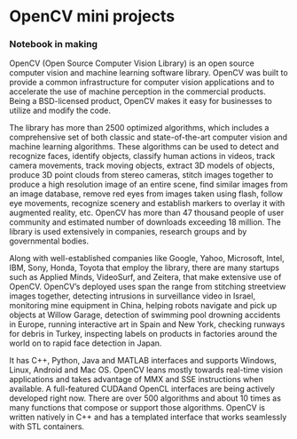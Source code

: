 # OpenCV mini projects

### Notebook in making

OpenCV (Open Source Computer Vision Library) is an open source computer vision and machine learning software library. OpenCV was built to provide a common infrastructure for computer vision applications and to accelerate the use of machine perception in the commercial products. Being a BSD-licensed product, OpenCV makes it easy for businesses to utilize and modify the code.

The library has more than 2500 optimized algorithms, which includes a comprehensive set of both classic and state-of-the-art computer vision and machine learning algorithms. These algorithms can be used to detect and recognize faces, identify objects, classify human actions in videos, track camera movements, track moving objects, extract 3D models of objects, produce 3D point clouds from stereo cameras, stitch images together to produce a high resolution image of an entire scene, find similar images from an image database, remove red eyes from images taken using flash, follow eye movements, recognize scenery and establish markers to overlay it with augmented reality, etc. OpenCV has more than 47 thousand people of user community and estimated number of downloads exceeding 18 million. The library is used extensively in companies, research groups and by governmental bodies.

Along with well-established companies like Google, Yahoo, Microsoft, Intel, IBM, Sony, Honda, Toyota that employ the library, there are many startups such as Applied Minds, VideoSurf, and Zeitera, that make extensive use of OpenCV. OpenCV’s deployed uses span the range from stitching streetview images together, detecting intrusions in surveillance video in Israel, monitoring mine equipment in China, helping robots navigate and pick up objects at Willow Garage, detection of swimming pool drowning accidents in Europe, running interactive art in Spain and New York, checking runways for debris in Turkey, inspecting labels on products in factories around the world on to rapid face detection in Japan.

It has C++, Python, Java and MATLAB interfaces and supports Windows, Linux, Android and Mac OS. OpenCV leans mostly towards real-time vision applications and takes advantage of MMX and SSE instructions when available. A full-featured CUDAand OpenCL interfaces are being actively developed right now. There are over 500 algorithms and about 10 times as many functions that compose or support those algorithms. OpenCV is written natively in C++ and has a templated interface that works seamlessly with STL containers.
